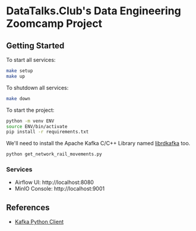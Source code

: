 # DataTalks.Club's Data Engineering Zoomcamp Project

## Getting Started

To start all services:

```sh
make setup
make up
```

To shutdown all services:

```sh
make down
```

To start the project:

```sh
python -m venv ENV
source ENV/bin/activate
pip install -r requirements.txt
```

We'll need to install the Apache Kafka C/C++ Library named [librdkafka](https://github.com/edenhill/librdkafka) too.

```sh
python get_network_rail_movements.py
```

### Services

* Airflow UI: http://localhost:8080
* MinIO Console: http://localhost:9001

## References

* [Kafka Python Client](https://docs.confluent.io/kafka-clients/python/current/overview.html)